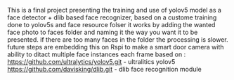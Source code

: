 This is a final project presenting the training and use of yolov5 model as a face detector + dlib based face recognizer, based on a custome training done to yolov5s and face resource folser
it works by adding the wanted face photo to faces folder and naming it the way you want it to be presented.
if there are too many faces in the folder the processing is slower. 
future steps are embedding this on Rspi to make a smart door camera with ability to ditact multiple face instances each frame
based on :
https://github.com/ultralytics/yolov5.git - ultralitics yolov5
https://github.com/davisking/dlib.git - dlib face recognition module
